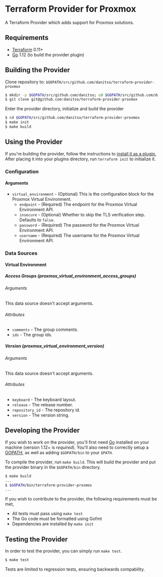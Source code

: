 # Terraform Provider for Proxmox
A Terraform Provider which adds support for Proxmox solutions.

## Requirements
- [Terraform](https://www.terraform.io/downloads.html) 0.11+
- [Go](https://golang.org/doc/install) 1.12 (to build the provider plugin)

## Building the Provider
Clone repository to: `$GOPATH/src/github.com/danitso/terraform-provider-proxmox`

```sh
$ mkdir -p $GOPATH/src/github.com/danitso; cd $GOPATH/src/github.com/danitso
$ git clone git@github.com:danitso/terraform-provider-proxmox
```

Enter the provider directory, initialize and build the provider

```sh
$ cd $GOPATH/src/github.com/danitso/terraform-provider-proxmox
$ make init
$ make build
```

## Using the Provider
If you're building the provider, follow the instructions to [install it as a plugin.](https://www.terraform.io/docs/plugins/basics.html#installing-plugins) After placing it into your plugins directory, run `terraform init` to initialize it.

### Configuration

#### Arguments
* `virtual_environment` - (Optional) This is the configuration block for the Proxmox Virtual Environment.
    * `endpoint` - (Required) The endpoint for the Proxmox Virtual Environment API.
    * `insecure` - (Optional) Whether to skip the TLS verification step. Defaults to `false`.
    * `password` - (Required) The password for the Proxmox Virtual Environment API.
    * `username` - (Required) The username for the Proxmox Virtual Environment API.

### Data Sources

#### Virtual Environment

##### Access Groups (proxmox_virtual_environment_access_groups)

###### Arguments
This data source doesn't accept arguments.

###### Attributes
* `comments` - The group comments.
* `ids` - The group ids.

##### Version (proxmox_virtual_environment_version)

###### Arguments
This data source doesn't accept arguments.

###### Attributes
* `keyboard` - The keyboard layout.
* `release` - The release number.
* `repository_id` - The repository id.
* `version` - The version string.

## Developing the Provider
If you wish to work on the provider, you'll first need [Go](http://www.golang.org) installed on your machine (version 1.12+ is *required*). You'll also need to correctly setup a [GOPATH](http://golang.org/doc/code.html#GOPATH), as well as adding `$GOPATH/bin` to your `$PATH`.

To compile the provider, run `make build`. This will build the provider and put the provider binary in the `$GOPATH/bin` directory.

```sh
$ make build
...
$ $GOPATH/bin/terraform-provider-proxmox
...
```

If you wish to contribute to the provider, the following requirements must be met,

* All tests must pass using `make test`
* The Go code must be formatted using Gofmt
* Dependencies are installed by `make init`

## Testing the Provider
In order to test the provider, you can simply run `make test`.

```sh
$ make test
```

Tests are limited to regression tests, ensuring backwards compability.
